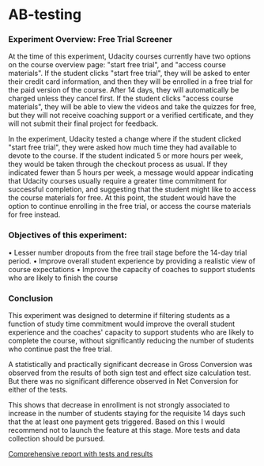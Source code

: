 # AB-testing
### Experiment Overview: Free Trial Screener 

At the time of this experiment, Udacity courses currently have two options on the course overview page: "start free trial", and "access course materials". If the student clicks "start free trial", they will be asked to enter their credit card information, and then they will be enrolled in a free trial for the paid version of the course. After 14 days, they will automatically be charged unless they cancel first. If the student clicks "access course materials", they will be able to view the videos and take the quizzes for free, but they will not receive coaching support or a verified certificate, and they will not submit their final project for feedback.


In the experiment, Udacity tested a change where if the student clicked "start free trial", they were asked how much time they had available to devote to the course. If the student indicated 5 or more hours per week, they would be taken through the checkout process as usual. If they indicated fewer than 5 hours per week, a message would appear indicating that Udacity courses usually require a greater time commitment for successful completion, and suggesting that the student might like to access the course materials for free. At this point, the student would have the option to continue enrolling in the free trial, or access the course materials for free instead. 

### Objectives of this experiment: 
• Lesser number dropouts from the free trail stage before the 14-day trial period.
• Improve overall student experience by providing a realistic view of course expectations 
• Improve the capacity of coaches to support students who are likely to finish the course

### Conclusion
This experiment was designed to determine if filtering students as a function of study time commitment would improve the overall student experience and the coaches' capacity to support students who are likely to complete the course, without significantly reducing the number of students who continue past the free trial. 

A statistically and practically significant decrease in Gross Conversion was observed from the results of both sign test and effect size calculation test. But there was no significant difference observed in Net Conversion for either of the tests. 

This shows that decrease in enrollment is not strongly associated to increase in the number of students staying for the requisite 14 days such that the at least one payment gets triggered. Based on this I would recommend not to launch the feature at this stage. More tests and data collection should be pursued.

[Comprehensive report with tests and results](https://github.com/RishikeshDhayarkar/AB-testing/blob/main/Udacity_ab-converted.pdf)

